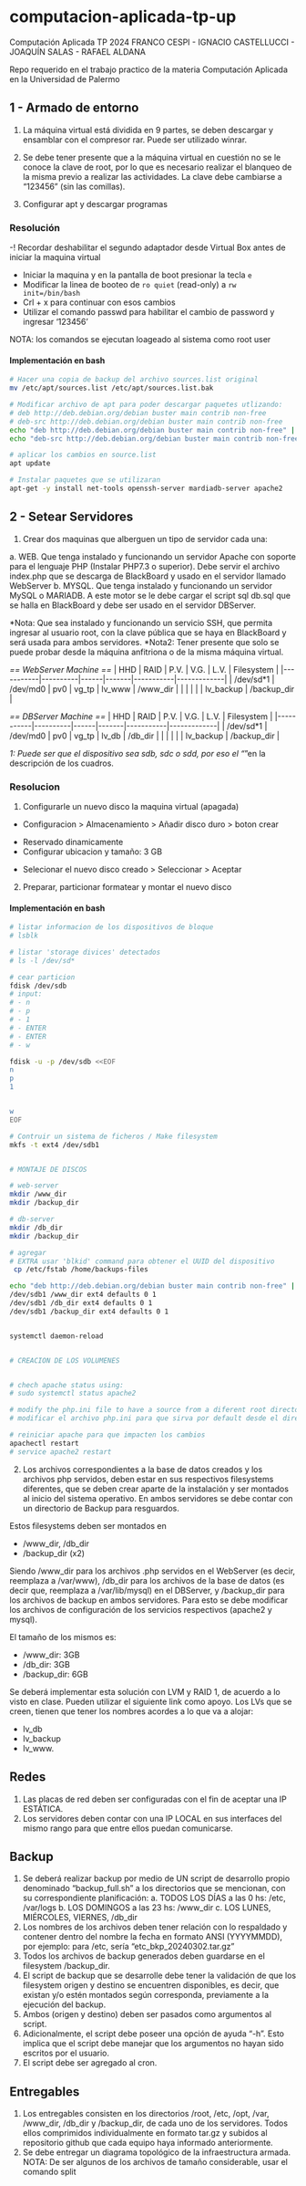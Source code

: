 # computacion-aplicada-tp-up
Computación Aplicada TP 2024
FRANCO CESPI - IGNACIO CASTELLUCCI - JOAQUÍN SALAS - RAFAEL ALDANA

Repo requerido en el trabajo practico de la materia Computación Aplicada en la Universidad de Palermo

## 1 - Armado de entorno

1. La máquina virtual está dividida en 9 partes, se deben descargar y ensamblar con el compresor rar. Puede ser utilizado winrar.

2. Se debe tener presente que a la máquina virtual en cuestión no se le conoce la clave de root, por lo que es necesario realizar el blanqueo de la misma previo a realizar las actividades. La clave debe cambiarse a “123456” (sin las comillas).

3. Configurar apt y descargar programas

### Resolución

-! Recordar deshabilitar el segundo adaptador desde Virtual Box antes de iniciar la maquina virtual
- Iniciar la maquina y en la pantalla de boot presionar la tecla `e`
- Modificar la linea de booteo de `ro quiet` (read-only) a `rw init=/bin/bash`
- Crl + x para continuar con esos cambios
- Utilizar el comando passwd para habilitar el cambio de password y ingresar ‘123456’

NOTA: los comandos se ejecutan loageado al sistema como root user

#### Implementación en bash
```bash
# Hacer una copia de backup del archivo sources.list original
mv /etc/apt/sources.list /etc/apt/sources.list.bak

# Modificar archivo de apt para poder descargar paquetes utlizando:
# deb http://deb.debian.org/debian buster main contrib non-free
# deb-src http://deb.debian.org/debian buster main contrib non-free
echo "deb http://deb.debian.org/debian buster main contrib non-free" | sudo tee -a /etc/apt/sources.list
echo "deb-src http://deb.debian.org/debian buster main contrib non-free" | sudo tee -a /etc/apt/sources.list

# aplicar los cambios en source.list
apt update

# Instalar paquetes que se utilizaran
apt-get -y install net-tools openssh-server mardiadb-server apache2
```

## 2 - Setear Servidores
1. Crear dos maquinas que alberguen un tipo de servidor cada una:

a. WEB. Que tenga instalado y funcionando un servidor Apache con soporte para el lenguaje PHP (Instalar PHP7.3 o superior). Debe servir el archivo index.php que se descarga de BlackBoard y usado en el servidor llamado WebServer
b. MYSQL. Que tenga instalado y funcionando un servidor MySQL o MARIADB. A este motor se le debe cargar el script sql db.sql que se halla en BlackBoard y debe ser usado en el servidor DBServer.

*Nota: Que sea instalado y funcionando un servicio SSH, que permita ingresar al usuario root, con la clave pública que se haya en BlackBoard y será usada para ambos servidores.
*Nota2: Tener presente que solo se puede probar desde la máquina anfitriona o de la misma máquina virtual.

*== WebServer Machine ==*
| HHD       | RAID     | P.V. | V.G.  | L.V.      | Filesystem  |
|-----------|----------|------|-------|-----------|-------------|
| /dev/sd*1 | /dev/md0 | pv0  | vg_tp | lv_www    | /www_dir    |
|           |          |      |       | lv_backup | /backup_dir |

*== DBServer Machine ==*
| HHD       | RAID     | P.V. | V.G.  | L.V.      | Filesystem  |
|-----------|----------|------|-------|-----------|-------------|
| /dev/sd*1 | /dev/md0 | pv0  | vg_tp | lv_db     | /db_dir     |
|           |          |      |       | lv_backup | /backup_dir |

*1: Puede ser que el dispositivo sea sdb, sdc o sdd, por eso el “*”en la descripción de los cuadros.


### Resolucion

1. Configurarle un nuevo disco la maquina virtual (apagada)
- Configuracion > Almacenamiento > Añadir disco duro > boton crear
* Reservado dinamicamente
* Configurar ubicacion y tamaño: 3 GB
- Selecionar el nuevo disco creado > Seleccionar > Aceptar

2. Preparar, particionar formatear y montar el nuevo disco

#### Implementación en bash
```bash
# listar informacion de los dispositivos de bloque
# lsblk

# listar 'storage divices' detectados
# ls -l /dev/sd*

# cear particion
fdisk /dev/sdb
# input:
# - n
# - p
# - 1
# - ENTER
# - ENTER
# - w

fdisk -u -p /dev/sdb <<EOF
n
p
1


w
EOF

# Contruir un sistema de ficheros / Make filesystem
mkfs -t ext4 /dev/sdb1


# MONTAJE DE DISCOS

# web-server
mkdir /www_dir
mkdir /backup_dir

# db-server
mkdir /db_dir
mkdir /backup_dir

# agregar 
# EXTRA usar 'blkid' command para obtener el UUID del dispositivo
 cp /etc/fstab /home/backups-files

echo "deb http://deb.debian.org/debian buster main contrib non-free" | sudo tee -a /etc/fstab
/dev/sdb1 /www_dir ext4 defaults 0 1
/dev/sdb1 /db_dir ext4 defaults 0 1
/dev/sdb1 /backup_dir ext4 defaults 0 1


systemctl daemon-reload


# CREACION DE LOS VOLUMENES


# chech apache status using:
# sudo systemctl status apache2

# modify the php.ini file to have a source from a diferent root directory
# modificar el archivo php.ini para que sirva por default desde el directorio /www_dir

# reiniciar apache para que impacten los cambios
apachectl restart
# service apache2 restart


```

2. Los archivos correspondientes a la base de datos creados y los archivos php servidos, deben estar en sus respectivos filesystems diferentes, que se deben crear aparte de la instalación y ser montados al inicio del sistema operativo. En ambos servidores se debe contar con un directorio de Backup para resguardos.

Estos filesystems deben ser montados en 
- /www_dir, /db_dir
- /backup_dir (x2)
  
Siendo /www_dir para los archivos .php servidos en el WebServer (es decir, reemplaza a /var/www), /db_dir para los archivos de la base de datos (es decir que, reemplaza a /var/lib/mysql) en el DBServer, y /backup_dir para los archivos de backup en ambos servidores. Para esto se debe modificar los archivos de configuración de los servicios respectivos (apache2 y mysql).

El tamaño de los mismos es:
- /www_dir: 3GB
- /db_dir: 3GB
- /backup_dir: 6GB

Se deberá implementar esta solución con LVM y RAID 1, de acuerdo a lo visto en clase. Pueden utilizar el siguiente link como apoyo. Los LVs que se creen, tienen que tener los nombres acordes a lo que va a alojar:
- lv_db
- lv_backup
- lv_www.

## Redes
1. Las placas de red deben ser configuradas con el fin de aceptar una IP ESTÁTICA.
2. Los servidores deben contar con una IP LOCAL en sus interfaces del mismo rango para que entre ellos puedan comunicarse.

## Backup
1. Se deberá realizar backup por medio de UN script de desarrollo
propio denominado “backup_full.sh” a los directorios que se
mencionan, con su correspondiente planificación:
a. TODOS LOS DÍAS a las 0 hs: /etc, /var/logs
b. LOS DOMINGOS a las 23 hs: /www_dir
c. LOS LUNES, MIÉRCOLES, VIERNES, /db_dir
2. Los nombres de los archivos deben tener relación con lo respaldado y
contener dentro del nombre la fecha en formato ANSI (YYYYMMDD), por
ejemplo: para /etc, sería “etc_bkp_20240302.tar.gz”
3. Todos los archivos de backup generados deben guardarse en el
filesystem /backup_dir.
4. El script de backup que se desarrolle debe tener la validación de que
los filesystem origen y destino se encuentren disponibles, es decir, que
existan y/o estén montados según corresponda, previamente a la
ejecución del backup.
5. Ambos (origen y destino) deben ser pasados como argumentos al
script.
6. Adicionalmente, el script debe poseer una opción de ayuda “-h”.
Esto implica que el script debe manejar que los argumentos no hayan
sido escritos por el usuario.
7. El script debe ser agregado al cron.

## Entregables
1. Los entregables consisten en los directorios /root, /etc, /opt, /var,
/www_dir, /db_dir y /backup_dir, de cada uno de los servidores. Todos
ellos comprimidos individualmente en formato tar.gz y subidos al
repositorio github que cada equipo haya informado anteriormente.
2. Se debe entregar un diagrama topológico de la infraestructura armada.
NOTA: De ser algunos de los archivos de tamaño considerable, usar el
comando split
